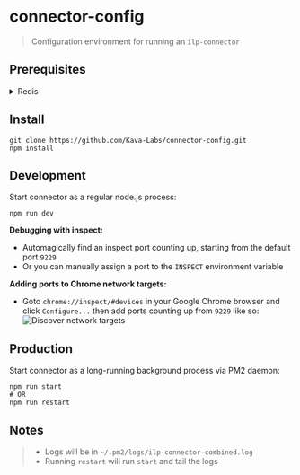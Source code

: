 # connector-config
> Configuration environment for running an `ilp-connector`



## Prerequisites
<details><summary>Redis</summary><p>

Install Redis using brew:
```shell
brew install redis
```

Start background running service:
```shell
brew services start redis
```

Edit configuration:
```shell
sudo open /usr/local/etc/redis.conf
```
> The default configuration works fine out of the box

Test if it workes:
```shell
redis-cli ping
```

</p></details>



## Install
```shell
git clone https://github.com/Kava-Labs/connector-config.git
npm install
```

## Development
Start connector as a regular node.js process:
```shell
npm run dev
```
**Debugging with inspect:**
* Automagically find an inspect port counting up, starting from the default port `9229`
* Or you can manually assign a port to the `INSPECT` environment variable

**Adding ports to Chrome network targets:**
* Goto `chrome://inspect/#devices` in your Google Chrome browser and click `Configure...` then add ports counting up from `9229` like so:
![Discover network targets](https://i.imgur.com/SuPRgrM.png)

## Production
Start connector as a long-running background process via PM2 daemon:
```shell
npm run start
# OR
npm run restart
```

## Notes
> * Logs will be in `~/.pm2/logs/ilp-connector-combined.log`
> * Running `restart` will run `start` and tail the logs


